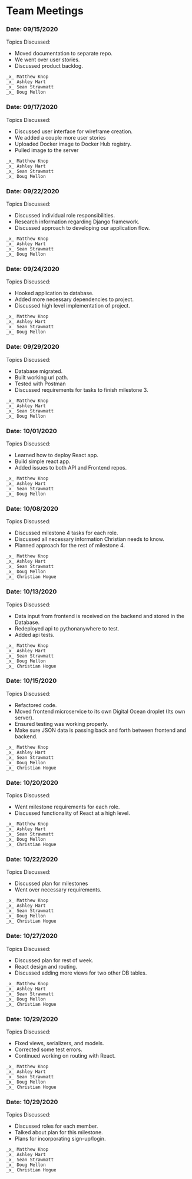 # Team Meetings

### Date: 09/15/2020
Topics Discussed:
- Moved documentation to separate repo.
- We went over user stories.
- Discussed product backlog.

```
_x_ Matthew Knop
_x_ Ashley Hart
_x_ Sean Strawmatt
_x_ Doug Mellon
```

### Date: 09/17/2020
Topics Discussed:
- Discussed user interface for wireframe creation.
- We added a couple more user stories
- Uploaded Docker image to Docker Hub registry.
- Pulled image to the server

```
_x_ Matthew Knop
_x_ Ashley Hart
_x_ Sean Strawmatt
_x_ Doug Mellon
```

### Date: 09/22/2020
Topics Discussed:
- Discussed individual role responsibilities.
- Research information regarding Django framework.
- Discussed approach to developing our application flow.

```
_x_ Matthew Knop
_x_ Ashley Hart
_x_ Sean Strawmatt
_x_ Doug Mellon
```

### Date: 09/24/2020
Topics Discussed:
- Hooked application to database.
- Added more necessary dependencies to project.
- Discussed high level implementation of project. 

```
_x_ Matthew Knop
_x_ Ashley Hart
_x_ Sean Strawmatt
_x_ Doug Mellon
```

### Date: 09/29/2020
Topics Discussed:
- Database migrated.
- Built working url path.
- Tested with Postman
- Discussed requirements for tasks to finish milestone 3.

```
_x_ Matthew Knop
_x_ Ashley Hart
_x_ Sean Strawmatt
_x_ Doug Mellon
```

### Date: 10/01/2020
Topics Discussed:
- Learned how to deploy React app.
- Build simple react app.
- Added issues to both API and Frontend repos.
 
```
_x_ Matthew Knop
_x_ Ashley Hart
_x_ Sean Strawmatt
_x_ Doug Mellon
```

### Date: 10/08/2020
Topics Discussed:
- Discussed milestone 4 tasks for each role.
- Discussed all necessary information Christian needs to know.
- Planned approach for the rest of milestone 4.
 
```
_x_ Matthew Knop
_x_ Ashley Hart
_x_ Sean Strawmatt
_x_ Doug Mellon
_x_ Christian Hogue
```

### Date: 10/13/2020
Topics Discussed:
- Data input from frontend is received on the backend and stored in the Database.
- Redeployed api to pythonanywhere to test. 
- Added api tests.
 
```
_x_ Matthew Knop
_x_ Ashley Hart
_x_ Sean Strawmatt
_x_ Doug Mellon
_x_ Christian Hogue
```

### Date: 10/15/2020
Topics Discussed:
- Refactored code.
- Moved frontend microservice to its own Digital Ocean droplet (Its own server).
- Ensured testing was working properly.
- Make sure JSON data is passing back and forth between frontend and backend. 
 
```
_x_ Matthew Knop
_x_ Ashley Hart
_x_ Sean Strawmatt
_x_ Doug Mellon
_x_ Christian Hogue
```

### Date: 10/20/2020
Topics Discussed:
- Went milestone requirements for each role.
- Discussed functionality of React at a high level.

```
_x_ Matthew Knop
_x_ Ashley Hart
_x_ Sean Strawmatt
_x_ Doug Mellon
_x_ Christian Hogue
```

### Date: 10/22/2020
Topics Discussed:
- Discussed plan for milestones
- Went over necessary requirements.
  
```
_x_ Matthew Knop
_x_ Ashley Hart
_x_ Sean Strawmatt
_x_ Doug Mellon
_x_ Christian Hogue
```

### Date: 10/27/2020
Topics Discussed:
- Discussed plan for rest of week.
- React design and routing.
- Discussed adding more views for two other DB tables.

```
_x_ Matthew Knop
_x_ Ashley Hart
_x_ Sean Strawmatt
_x_ Doug Mellon
_x_ Christian Hogue
```

### Date: 10/29/2020
Topics Discussed:
- Fixed views, serializers, and models.
- Corrected some test errors.
- Continued working on routing with React.

```
_x_ Matthew Knop
_x_ Ashley Hart
_x_ Sean Strawmatt
_x_ Doug Mellon
_x_ Christian Hogue
```

### Date: 10/29/2020
Topics Discussed:
- Discussed roles for each member.
- Talked about plan for this milestone.
- Plans for incorporating sign-up/login.

```
_x_ Matthew Knop
_x_ Ashley Hart
_x_ Sean Strawmatt
_x_ Doug Mellon
_x_ Christian Hogue
```
